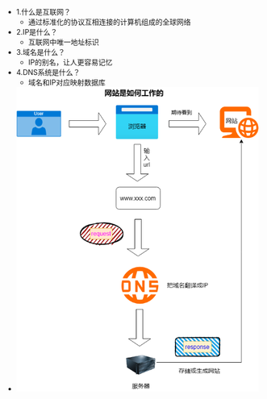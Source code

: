 - 1.什么是互联网？
	- 通过标准化的协议互相连接的计算机组成的全球网络
- 2.IP是什么？
	- 互联网中唯一地址标识
- 3.域名是什么？
	- IP的别名，让人更容易记忆
- 4.DNS系统是什么？
	- 域名和IP对应映射数据库
- ![网站是如何工作的.drawio.png](../assets/网站是如何工作的.drawio_1736822129043_0.png)
